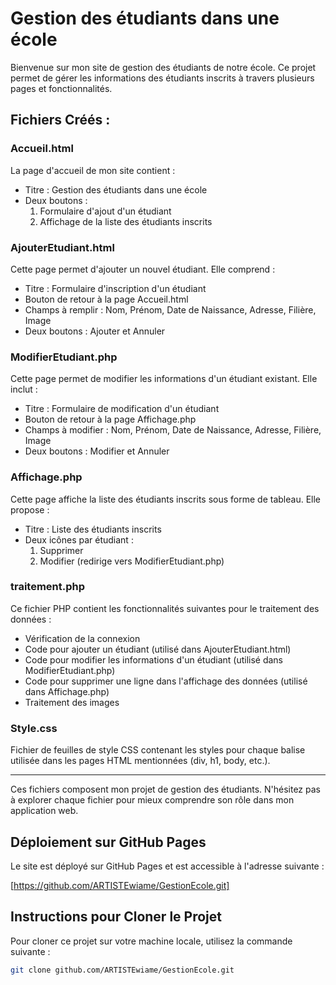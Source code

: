 # Gestion des étudiants dans une école

Bienvenue sur mon site de gestion des étudiants de notre école. Ce projet permet de gérer les informations des étudiants inscrits à travers plusieurs pages et fonctionnalités.

## Fichiers Créés :

### Accueil.html

La page d'accueil de mon site contient :
- Titre : Gestion des étudiants dans une école
- Deux boutons :
  1. Formulaire d'ajout d'un étudiant
  2. Affichage de la liste des étudiants inscrits

### AjouterEtudiant.html

Cette page permet d'ajouter un nouvel étudiant. Elle comprend :
- Titre : Formulaire d'inscription d'un étudiant
- Bouton de retour à la page Accueil.html
- Champs à remplir : Nom, Prénom, Date de Naissance, Adresse, Filière, Image
- Deux boutons : Ajouter et Annuler

### ModifierEtudiant.php

Cette page permet de modifier les informations d'un étudiant existant. Elle inclut :
- Titre : Formulaire de modification d'un étudiant
- Bouton de retour à la page Affichage.php
- Champs à modifier : Nom, Prénom, Date de Naissance, Adresse, Filière, Image
- Deux boutons : Modifier et Annuler

### Affichage.php

Cette page affiche la liste des étudiants inscrits sous forme de tableau. Elle propose :
- Titre : Liste des étudiants inscrits
- Deux icônes par étudiant :
  1. Supprimer
  2. Modifier (redirige vers ModifierEtudiant.php)

### traitement.php

Ce fichier PHP contient les fonctionnalités suivantes pour le traitement des données :
- Vérification de la connexion
- Code pour ajouter un étudiant (utilisé dans AjouterEtudiant.html)
- Code pour modifier les informations d'un étudiant (utilisé dans ModifierEtudiant.php)
- Code pour supprimer une ligne dans l'affichage des données (utilisé dans Affichage.php)
- Traitement des images

### Style.css

Fichier de feuilles de style CSS contenant les styles pour chaque balise utilisée dans les pages HTML mentionnées (div, h1, body, etc.).

---

Ces fichiers composent mon projet de gestion des étudiants. N'hésitez pas à explorer chaque fichier pour mieux comprendre son rôle dans mon application web.

## Déploiement sur GitHub Pages

Le site est déployé sur GitHub Pages et est accessible à l'adresse suivante :

[https://github.com/ARTISTEwiame/GestionEcole.git]

## Instructions pour Cloner le Projet

Pour cloner ce projet sur votre machine locale, utilisez la commande suivante :

```bash
git clone github.com/ARTISTEwiame/GestionEcole.git
